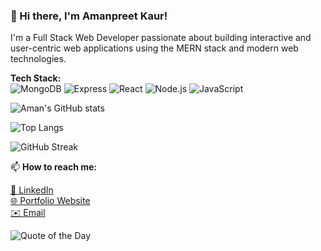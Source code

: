 ### 👋 Hi there, I'm Amanpreet Kaur!
I'm a Full Stack Web Developer passionate about building interactive and user-centric web applications using the MERN stack and modern web technologies.

**Tech Stack:**  
![MongoDB](https://img.shields.io/badge/MongoDB-4EA94B?style=flat&logo=mongodb&logoColor=white)
![Express](https://img.shields.io/badge/Express.js-000000?style=flat&logo=express&logoColor=white)
![React](https://img.shields.io/badge/React-61DAFB?style=flat&logo=react&logoColor=black)
![Node.js](https://img.shields.io/badge/Node.js-339933?style=flat&logo=nodedotjs&logoColor=white)
![JavaScript](https://img.shields.io/badge/JavaScript-F7DF1E?style=flat&logo=javascript&logoColor=black)

![Aman's GitHub stats](https://github-readme-stats.vercel.app/api?username=AmanKaur1011&show_icons=true&theme=radical)

![Top Langs](https://github-readme-stats.vercel.app/api/top-langs/?username=AmanKaur1011&layout=compact)

![GitHub Streak](https://github-readme-streak-stats.herokuapp.com/?user=AmanKaur1011&theme=dark)




📫 **How to reach me:**

[💼 LinkedIn](https://www.linkedin.com/in/amanpreetkaurdhindsa/)  
[🌐 Portfolio Website](https://portfolioamanpreet.onrender.com/)  
[✉️ Email](mailto:aman1011d@gmail.com)

![Quote of the Day](https://quotes-github-readme.vercel.app/api?type=horizontal&theme=dark)

 <!-- ![cute girl coding](np9f_leld_220705.jpg)
 <img src="np9f_leld_220705.jpg" height="500px" alt="cute girl coding"> -->
 

